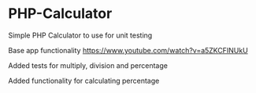 # PHP-Calculator
Simple PHP Calculator to use for unit testing

Base app functionality https://www.youtube.com/watch?v=a5ZKCFINUkU

Added tests for multiply, division and percentage

Added functionality for calculating percentage

